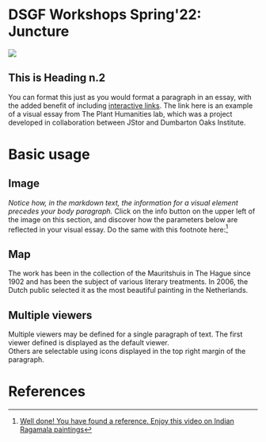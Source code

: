 # DSGF Workshops Spring'22: Juncture
<a href="https://juncture-digital.org"><img src="https://juncture-digital.org/images/ve-button.png"></a>

<param ve-config 
       title="Composing a Visual Essay"
       author="Meriç"
       banner="https://upload.wikimedia.org/wikipedia/commons/7/7d/Princes_of_the_House_of_Timur.jpg" 
       layout="vertical">

<!-- Entities discussed throughout the essay are typically defined before the essay text and
     are thus available in all text.  Entity identifiers (QIDs) can be found in either
     Wikipedia or Wikidata (https://www.wikidata.org)> -->
<param ve-entity eid="Q185372"> <!-- Girl with a Pearl Earring painting -->
<param ve-entity eid="Q41264"> <!-- Johannes Vermeer -->
<param ve-entity eid="Q221092"> <!-- Mauritshuis -->
<param ve-entity eid="Q36600"> <!-- The Hague -->

## This is Heading n.2

You can format this just as you would format a paragraph in an essay, with the added benefit of including [interactive links](https://lab.plant-humanities.org/heliconia/). The link here is an example of a visual essay from The Plant Humanities lab, which was a project developed in collaboration between JStor and Dumbarton Oaks Institute. 
<param ve-image 
       manifest="https://iiif.juncture-digital.org/manifest/6dd738aed85597cac540ad31dd5818e86ef7f2918c7b43a9eb3123d5538e6e4c">

# Basic usage

## Image

_Notice how, in the markdown text, the information for a visual element precedes your body paragraph._ 
Click on the info button on the upper left of the image on this section, and discover how the parameters below are reflected in your visual essay. Do the same with this footnote here:[^1]
<param ve-image 
       label="Girl with a Pearl Earring" 
       description="painting by Johannes Vermeer" 
       license="public domain" 
       url="https://upload.wikimedia.org/wikipedia/commons/0/0f/1665_Girl_with_a_Pearl_Earring.jpg">

## Map

The work has been in the collection of the Mauritshuis in The Hague since 1902 and has been the subject of various 
literary treatments. In 2006, the Dutch public selected it as the most beautiful painting in the Netherlands.
<param ve-map center="Q36600" zoom="11" prefer-geojson>

## Multiple viewers

Multiple viewers may be defined for a single paragraph of text.  The first viewer defined is displayed as the default viewer.  
Others are selectable using icons displayed in the top right margin of the paragraph.
<param ve-image 
       manifest="https://iiif.juncture-digital.org/manifest/6dd738aed85597cac540ad31dd5818e86ef7f2918c7b43a9eb3123d5538e6e4c">
<param ve-map center="Q36600" zoom="11">

# References

[^1]: [Well done! You have found a reference. Enjoy this video on Indian Ragamala paintings](https://www.youtube.com/watch?v=BaXQtx3nMqQ)

